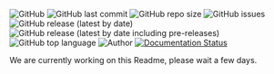 ![GitHub](https://img.shields.io/github/license/norgcollective/savekey)
![GitHub last commit](https://img.shields.io/github/last-commit/norgcollective/savekey)
![GitHub repo size](https://img.shields.io/github/repo-size/norgcollective/savekey)
![GitHub issues](https://img.shields.io/github/issues-raw/norgcollective/savekey)
![GitHub release (latest by date)](https://img.shields.io/github/v/release/norgcollective/savekey)
![GitHub release (latest by date including pre-releases)](https://img.shields.io/github/v/release/norgcollective/savekey?include_prereleases&label=Pre-Releases)
![GitHub top language](https://img.shields.io/github/languages/top/norgcollective/savekey)
![Author](https://img.shields.io/badge/Author-norgcollective-blue)
[![Documentation Status](https://readthedocs.org/projects/savekey/badge/?version=latest)](https://savekey.readthedocs.io/en/latest/?badge=latest)

We are currently working on this Readme, please wait a few days.
